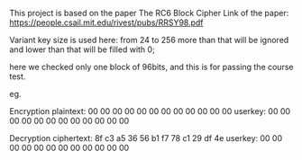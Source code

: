 This project is based on the paper The RC6 Block Cipher
Link of the paper:  https://people.csail.mit.edu/rivest/pubs/RRSY98.pdf



Variant key size is used here: from 24 to 256 more than that will be ignored and lower than that will be filled with 0;

here we checked only one block of 96bits, and this is for passing the course test.

eg.

Encryption
plaintext: 00 00 00 00 00 00 00 00 00 00 00 00 
userkey: 00 00 00 00 00 00 00 00 00 00 00 00

Decryption
ciphertext: 8f c3 a5 36 56 b1 f7 78 c1 29 df 4e 
userkey: 00 00 00 00 00 00 00 00 00 00 00 00 